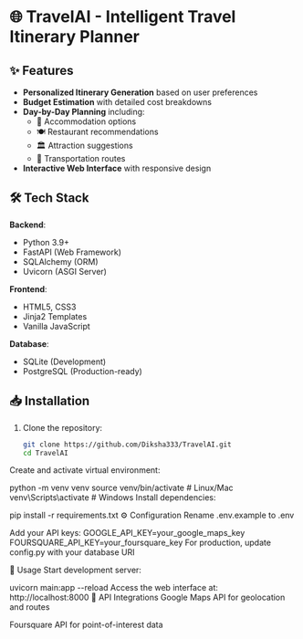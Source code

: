 # 🌐 TravelAI - Intelligent Travel Itinerary Planner

## ✨ Features
- **Personalized Itinerary Generation** based on user preferences
- **Budget Estimation** with detailed cost breakdowns
- **Day-by-Day Planning** including:
  - 🏨 Accommodation options
  - 🍽️ Restaurant recommendations
  - 🏛️ Attraction suggestions
  - 🚗 Transportation routes
- **Interactive Web Interface** with responsive design

## 🛠 Tech Stack
**Backend**:
- Python 3.9+
- FastAPI (Web Framework)
- SQLAlchemy (ORM)
- Uvicorn (ASGI Server)

**Frontend**:
- HTML5, CSS3
- Jinja2 Templates
- Vanilla JavaScript

**Database**:
- SQLite (Development)
- PostgreSQL (Production-ready)

## 📥 Installation
1. Clone the repository:
   ```bash
   git clone https://github.com/Diksha333/TravelAI.git
   cd TravelAI
Create and activate virtual environment:

python -m venv venv
source venv/bin/activate  # Linux/Mac
venv\Scripts\activate     # Windows
Install dependencies:

pip install -r requirements.txt
⚙️ Configuration
Rename .env.example to .env

Add your API keys:
GOOGLE_API_KEY=your_google_maps_key
FOURSQUARE_API_KEY=your_foursquare_key
For production, update config.py with your database URI

🚀 Usage
Start development server:

uvicorn main:app --reload
Access the web interface at:
http://localhost:8000
🔌 API Integrations
Google Maps API for geolocation and routes

Foursquare API for point-of-interest data
